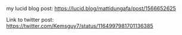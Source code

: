 my lucid blog post: https://lucid.blog/mattidungafa/post/1566652625

Link to twitter post: https://twitter.com/Kemsguy7/status/1164997981701136385

